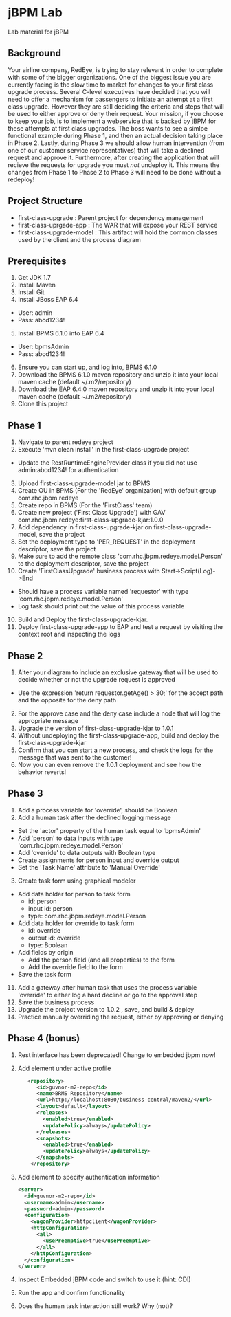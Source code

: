 jBPM Lab
========
Lab material for jBPM


## Background ##
Your airline company, RedEye, is trying to stay relevant in order to complete with some of the bigger organizations. One of the biggest issue you are currently facing is the slow time to market for changes to your first class upgrade process. Several C-level executives have decided that you will need to offer a mechanism for passengers to initiate an attempt at a first class upgrade. However they are still deciding the criteria and steps that will be used to either approve or deny their request. Your mission, if you choose to keep your job, is to implement a webservice that is backed by jBPM for these attempts at first class upgrades. The boss wants to see a simlpe functional example during Phase 1, and then an actual decision taking place in Phase 2. Lastly, during Phase 3 we should allow human intervention (from one of our customer service representatives) that will take a declined request and approve it. Furthermore, after creating the application that will recieve the requests for upgrade you must _not_ undeploy it. This means the changes from Phase 1 to Phase 2 to Phase 3 will need to be done without a redeploy!


## Project Structure ##
* first-class-upgrade : Parent project for dependency management
* first-class-uprgade-app : The WAR that will expose your REST service
* first-class-upgrade-model : This artifact will hold the common classes used by the client and the process diagram 

## Prerequisites ##
1. Get JDK 1.7
2. Install Maven
3. Install Git
4. Install JBoss EAP 6.4
  * User: admin
  * Pass: abcd1234!
5. Install BPMS 6.1.0 into EAP 6.4
  * User: bpmsAdmin
  * Pass: abcd1234!
6. Ensure you can start up, and log into, BPMS 6.1.0
7. Download the BPMS 6.1.0 maven repository and unzip it into your local maven cache (default ~/.m2/repository)
7. Download the EAP 6.4.0 maven repository and unzip it into your local maven cache (default ~/.m2/repository)
8. Clone this project


## Phase 1 ##
1. Navigate to parent redeye project
2. Execute 'mvn clean install' in the first-class-upgrade project
  * Update the RestRuntimeEngineProvider class if you did not use admin:abcd1234! for authentication
3. Upload first-class-upgrade-model jar to BPMS
4. Create OU in BPMS (For the 'RedEye' organization) with default group com.rhc.jbpm.redeye
5. Create repo in BPMS (For the 'FirstClass' team)
6. Create new project ('First Class Upgrade') with GAV com.rhc.jbpm.redeye:first-class-upgrade-kjar:1.0.0
7. Add dependency in first-class-upgrade-kjar on first-class-upgrade-model, save the project
8. Set the deployment type to 'PER_REQUEST' in the deployment descriptor, save the project
9. Make sure to add the remote class 'com.rhc.jbpm.redeye.model.Person' to the deployment descriptor, save the project
9. Create 'FirstClassUpgrade' business process with Start->Script(Log)->End
  * Should have a process variable named 'requestor' with type 'com.rhc.jbpm.redeye.model.Person'
  * Log task should print out the value of this process variable
10. Build and Deploy the first-class-upgrade-kjar.
11. Deploy first-class-upgrade-app to EAP and test a request by visiting the context root and inspecting the logs

## Phase 2 ##
1. Alter your diagram to include an exclusive gateway that will be used to decide whether or not the upgrade request is approved
  * Use the expression 'return requestor.getAge() > 30;' for the accept path and the opposite for the deny path
2. For the approve case and the deny case include a node that will log the appropriate message
3. Upgrade the version of first-class-upgrade-kjar to 1.0.1
4. Without undeploying the first-class-upgrade-app, build and deploy the first-class-upgrade-kjar 
5. Confirm that you can start a new process, and check the logs for the message that was sent to the customer!
6. Now you can even remove the 1.0.1 deployment and see how the behavior reverts!

## Phase 3 ##
1. Add a process variable for 'override', should be Boolean
2. Add a human task after the declined logging message
  * Set the 'actor' property of the human task equal to 'bpmsAdmin'
  * Add 'person' to data inputs with type 'com.rhc.jbpm.redeye.model.Person'
  * Add 'override' to data outputs with Boolean type
  * Create assignments for person input and override output
  * Set the 'Task Name' attribute to 'Manual Override'
3. Create task form using graphical modeler 
  * Add data holder for person to task form
    * id: person
    * input id: person
    * type: com.rhc.jbpm.redeye.model.Person
  * Add data holder for override to task form
    * id: override 
    * output id: override
    * type: Boolean
  * Add fields by origin
    * Add the person field (and all properties) to the form
    * Add the override field to the form
  * Save the task form
11. Add a gateway after human task that uses the process variable 'override' to either log a hard decline or go to the approval step
12. Save the business process
12. Upgrade the project version to 1.0.2 , save, and build & deploy
13. Practice manually overriding the request, either by approving or denying

## Phase 4 (bonus) ##
1. Rest interface has been deprecated! Change to embedded jbpm now!
2. Add <repository> element under active profile

    ```xml
       <repository>
          <id>guvnor-m2-repo</id>
          <name>BRMS Repository</name>
          <url>http://localhost:8080/business-central/maven2/</url>
          <layout>default</layout>
          <releases>
            <enabled>true</enabled>
            <updatePolicy>always</updatePolicy>
          </releases>
          <snapshots>
            <enabled>true</enabled>
            <updatePolicy>always</updatePolicy>
          </snapshots>
        </repository>
    ```

3. Add <server> element to specify authentication information

    ```xml
    <server>
      <id>guvnor-m2-repo</id>
      <username>admin</username>
      <password>admin</password>
      <configuration>
        <wagonProvider>httpclient</wagonProvider>
        <httpConfiguration>
          <all>
            <usePreemptive>true</usePreemptive>
          </all>
        </httpConfiguration>
      </configuration>
    </server>
    ```

4. Inspect Embedded jBPM code and switch to use it (hint: CDI)
5. Run the app and confirm functionality
6. Does the human task interaction still work? Why (not)?
